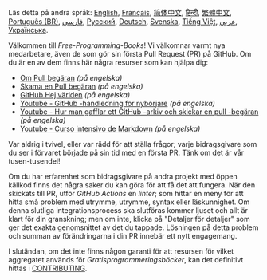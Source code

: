 Läs detta på andra språk: [English](HOWTO.md), [Français](HOWTO-fr.md), [简体中文](HOWTO-zh.md), [हिन्दी](HOWTO-hi.md), [繁體中文](HOWTO-zh_TW.md), [Português (BR)](HOWTO-pt_BR.md), [فارسی](HOWTO-fa_IR.md), [Русский](HOWTO-ru.md), [Deutsch](HOWTO-de.md), [Svenska](HOWTO-se.md), [Tiếng Việt](HOWTO-vi.md), [عربي](HOWTO-ar.md), [Українська](HOWTO-ua.md).

Välkommen till *Free-Programming-Books*! Vi välkomnar varmt nya medarbetare, även de som gör sin första Pull Request (PR) på GitHub. Om du är en av dem finns här några resurser som kan hjälpa dig:

* [Om Pull begäran](https://help.github.com/articles/about-pull-requests/) *(på engelska)*
* [Skama en Pull begäran](https://docs.github.com/en/free-pro-team@latest/github/collaborating-with-issues-and-pull-requests/creating-a-pull-request) *(på engelska)*
* [GitHub Hej världen](https://guides.github.com/activities/hello-world/) *(på engelska)*
* [Youtube - GitHub -handledning för nybörjare](https://www.youtube.com/watch?v=0fKg7e37bQE) *(på engelska)*
* [Youtube - Hur man gafflar ett GitHub -arkiv och skickar en pull -begäran](https://www.youtube.com/watch?v=G1I3HF4YWEw) *(på engelska)*
* [Youtube - Curso intensivo de Markdown](https://www.youtube.com/watch?v=HUBNt18RFbo) *(på engelska)*

Var aldrig i tvivel, eller var rädd för att ställa frågor; varje bidragsgivare som du ser i förvaret började på sin tid med en första PR. Tänk om det är vår tusen-tusendel!

Om du har erfarenhet som bidragsgivare på andra projekt med öppen källkod finns det några saker du kan göra för att få det att fungera. När den skickats till PR, utför *GitHub Actions* en *linter*; som hittar en meny för att hitta små problem med utrymme, utrymme, syntax eller läskunnighet. Om denna slutliga integrationsprocess ska slutföras kommer ljuset och allt är klart för din granskning; men om inte, klicka på "Detaljer för detaljer" som ger det exakta genomsnittet av det du tappade. Lösningen på detta problem och summan av förändringarna i din PR innebär ett nytt engagemang.

I slutändan, om det inte finns någon garanti för att resursen för vilket aggregatet används för *Gratisprogrammeringsböcker*, kan det definitivt hittas i [CONTRIBUTING](CONTRIBUTING.md).
